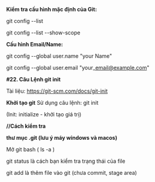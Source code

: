 **Kiểm tra cấu hình mặc định của Git:**

git config --list

git config --list --show-scope



**Cấu hình Email/Name:**

git config --global user.name "your Name"

git config --global user.email "your\_email@example.com"



**#22. Câu Lệnh git init**

Tài liệu: https://git-scm.com/docs/git-init



**Khởi tạo git**
Sử dụng câu lệnh: git init

(Init: initialize - khởi tạo giá trị)



**//Cách kiểm tra**

**thư mục .git (lưu ý máy windows và macos)**

Mở git bash ( ls -a )



git status là cách bạn kiểm tra trạng thái của file



git add là thêm file vào git (chưa commit, stage area)

